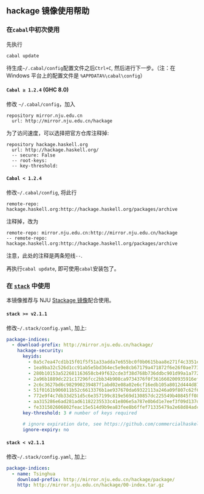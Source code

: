 ## hackage 镜像使用帮助

### 在`cabal`中初次使用

先执行

```
cabal update
```

待生成`~/.cabal/config`配置文件之后`Ctrl+C`, 然后进行下一步。（注：在 Windows 平台上的配置文件是 `%APPDATA%\cabal\config`）

#### `Cabal ≥ 1.2.4` (GHC 8.0)

修改 `~/.cabal/config`，加入

```
repository mirror.nju.edu.cn
  url: http://mirror.nju.edu.cn/hackage
```

为了访问速度，可以选择把官方仓库注释掉:

```
repository hackage.haskell.org
  url: http://hackage.haskell.org/
  -- secure: False
  -- root-keys:
  -- key-threshold:
```

#### `Cabal < 1.2.4`

修改`~/.cabal/config`, 将此行

```
remote-repo: hackage.haskell.org:http://hackage.haskell.org/packages/archive
```

注释掉，改为

```
remote-repo: mirror.nju.edu.cn:http://mirror.nju.edu.cn/hackage
-- remote-repo: hackage.haskell.org:http://hackage.haskell.org/packages/archive
```

注意，此处的注释是两条短线`--`.

再执行`cabal update`, 即可使用`cabal`安装包了。

### 在 [`stack`](https://github.com/commercialhaskell/stack) 中使用

本镜像推荐与 NJU [Stackage 镜像](https://mirror.nju.edu.cn/help/stackage/)配合使用。

#### `stack >= v2.1.1`

修改`~/.stack/config.yaml`, 加上:

```yaml
package-indices:
  - download-prefix: http://mirror.nju.edu.cn/hackage/
    hackage-security:
      keyids:
        - 0a5c7ea47cd1b15f01f5f51a33adda7e655bc0f0b0615baa8e271f4c3351e21d
        - 1ea9ba32c526d1cc91ab5e5bd364ec5e9e8cb67179a471872f6e26f0ae773d42
        - 280b10153a522681163658cb49f632cde3f38d768b736ddbc901d99a1a772833
        - 2a96b1889dc221c17296fcc2bb34b908ca9734376f0f361660200935916ef201
        - 2c6c3627bd6c982990239487f1abd02e08a02e6cf16edb105a8012d444d870c3
        - 51f0161b906011b52c6613376b1ae937670da69322113a246a09f807c62f6921
        - 772e9f4c7db33d251d5c6e357199c819e569d130857dc225549b40845ff0890d
        - aa315286e6ad281ad61182235533c41e806e5a787e0b6d1e7eef3f09d137d2e9
        - fe331502606802feac15e514d9b9ea83fee8b6ffef71335479a2e68d84adc6b0
      key-threshold: 3 # number of keys required

      # ignore expiration date, see https://github.com/commercialhaskell/stack/pull/4614
      ignore-expiry: no
```

#### `stack < v2.1.1`

修改`~/.stack/config.yaml`, 加上:

```yaml
package-indices:
  - name: Tsinghua
    download-prefix: http://mirror.nju.edu.cn/hackage/package/
    http: http://mirror.nju.edu.cn/hackage/00-index.tar.gz
```
